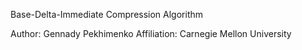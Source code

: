 Base-Delta-Immediate Compression Algorithm
                                 
Author: Gennady Pekhimenko 
Affiliation: Carnegie Mellon University
